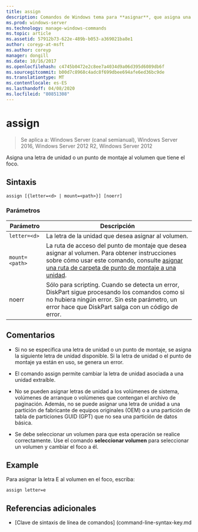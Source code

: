 ```yaml
---
title: assign
description: Comandos de Windows tema para **asignar**, que asigna una letra de unidad o un punto de montaje al volumen que tiene el foco.
ms.prod: windows-server
ms.technology: manage-windows-commands
ms.topic: article
ms.assetid: 57912b73-622e-489b-b053-a369021ba8e1
author: coreyp-at-msft
ms.author: coreyp
manager: dongill
ms.date: 10/16/2017
ms.openlocfilehash: c4745b0472e2c8ee7a4034d9a06d395d6089db6f
ms.sourcegitcommit: b00d7c8968c4adc8f699dbee694afe6ed36bc9de
ms.translationtype: MT
ms.contentlocale: es-ES
ms.lasthandoff: 04/08/2020
ms.locfileid: "80851308"
---
```

# <a name="assign"></a>assign

>Se aplica a: Windows Server (canal semianual), Windows Server 2016, Windows Server 2012 R2, Windows Server 2012

Asigna una letra de unidad o un punto de montaje al volumen que tiene el foco.

## <a name="syntax"></a>Sintaxis

```
assign [{letter=<d> | mount=<path>}] [noerr]
```

### <a name="parameters"></a>Parámetros

| Parámetro | Descripción |
| --------- | ----------- |
| `letter=<d>` | La letra de la unidad que desea asignar al volumen. |
| `mount=<path>` | La ruta de acceso del punto de montaje que desea asignar al volumen. Para obtener instrucciones sobre cómo usar este comando, consulte [asignar una ruta de carpeta de punto de montaje a una unidad](https://go.microsoft.com/fwlink/?LinkId=207059). |
| noerr | Sólo para scripting. Cuando se detecta un error, DiskPart sigue procesando los comandos como si no hubiera ningún error. Sin este parámetro, un error hace que DiskPart salga con un código de error. |

## <a name="remarks"></a>Comentarios

- Si no se especifica una letra de unidad o un punto de montaje, se asigna la siguiente letra de unidad disponible. Si la letra de unidad o el punto de montaje ya están en uso, se genera un error.

- El comando assign permite cambiar la letra de unidad asociada a una unidad extraíble.

- No se pueden asignar letras de unidad a los volúmenes de sistema, volúmenes de arranque o volúmenes que contengan el archivo de paginación. Además, no se puede asignar una letra de unidad a una partición de fabricante de equipos originales (OEM) o a una partición de tabla de particiones GUID (GPT) que no sea una partición de datos básica.

- Se debe seleccionar un volumen para que esta operación se realice correctamente. Use el comando **seleccionar volumen** para seleccionar un volumen y cambiar el foco a él.

## <a name="examples"></a><a name=BKMK_examples></a>Example
Para asignar la letra E al volumen en el foco, escriba:
```
assign letter=e
```

## <a name="additional-references"></a>Referencias adicionales

- [Clave de sintaxis de línea de comandos] (command-line-syntax-key.md

